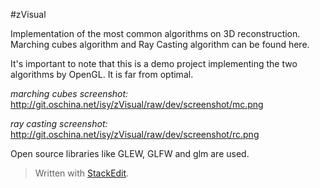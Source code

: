 #zVisual

Implementation of the most common algorithms on 3D reconstruction. Marching cubes algorithm and Ray Casting algorithm can be found here.

It's important to note that this is a demo project implementing the two algorithms by OpenGL. It is far from optimal. 

*marching cubes screenshot:*
http://git.oschina.net/isy/zVisual/raw/dev/screenshot/mc.png

*ray casting screenshot:*
http://git.oschina.net/isy/zVisual/raw/dev/screenshot/rc.png

Open source libraries like GLEW, GLFW and glm are used.

> Written with [StackEdit](https://stackedit.io/).